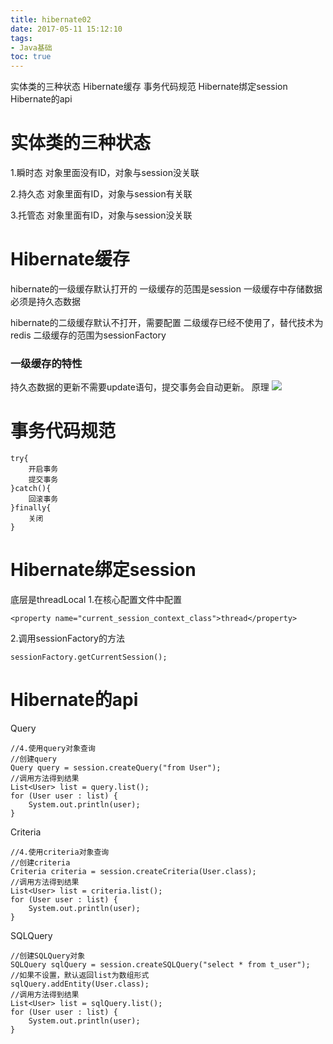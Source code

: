 ```yaml
---
title: hibernate02
date: 2017-05-11 15:12:10
tags:
- Java基础
toc: true
---
```

实体类的三种状态
Hibernate缓存
事务代码规范
Hibernate绑定session
Hibernate的api
<!--more-->
# 实体类的三种状态
1.瞬时态
对象里面没有ID，对象与session没关联

2.持久态
对象里面有ID，对象与session有关联

3.托管态
对象里面有ID，对象与session没关联
# Hibernate缓存
hibernate的一级缓存默认打开的
一级缓存的范围是session
一级缓存中存储数据必须是持久态数据

hibernate的二级缓存默认不打开，需要配置
二级缓存已经不使用了，替代技术为redis
二级缓存的范围为sessionFactory
### 一级缓存的特性
持久态数据的更新不需要update语句，提交事务会自动更新。
原理
![](http://wx4.sinaimg.cn/large/005P8ayVgy1ffhgawr1ltj30v00ed77t.jpg)
# 事务代码规范
```
try{
	开启事务
	提交事务
}catch(){
	回滚事务
}finally{
	关闭
}
```
# Hibernate绑定session
底层是threadLocal
1.在核心配置文件中配置
```
<property name="current_session_context_class">thread</property>
```
2.调用sessionFactory的方法
```
sessionFactory.getCurrentSession();
```
# Hibernate的api
Query
```
//4.使用query对象查询
//创建query
Query query = session.createQuery("from User");
//调用方法得到结果
List<User> list = query.list();
for (User user : list) {
	System.out.println(user);
}
```
Criteria
```
//4.使用criteria对象查询
//创建criteria
Criteria criteria = session.createCriteria(User.class);
//调用方法得到结果
List<User> list = criteria.list();
for (User user : list) {
	System.out.println(user);
}
```
SQLQuery
```
//创建SQLQuery对象
SQLQuery sqlQuery = session.createSQLQuery("select * from t_user");
//如果不设置，默认返回list为数组形式
sqlQuery.addEntity(User.class);
//调用方法得到结果
List<User> list = sqlQuery.list();
for (User user : list) {
	System.out.println(user);
}
```